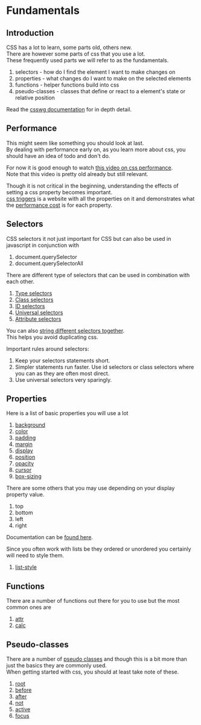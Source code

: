 # Fundamentals

## Introduction
CSS has a lot to learn, some parts old, others new.  
There are however some parts of css that you use a lot.  
These frequently used parts we will refer to as the fundamentals.

1. selectors - how do I find the element I want to make changes on
1. properties - what changes do I want to make on the selected elements
1. functions - helper functions build into css
1. pseudo-classes - classes that define or react to a element's state or relative position

Read the [csswg documentation](https://drafts.csswg.org/selectors-3/) for in depth detail.

## Performance
This might seem like something you should look at last.  
By dealing with performance early on, as you learn more about css, you should have an idea of todo and don't do.

For now it is good enough to watch [this video on css performance](https://www.youtube.com/watch?v=2Rn8an74khk).  
Note that this video is pretty old already but still relevant.

Though it is not critical in the beginning, understanding the effects of setting a css property becomes important.  
[css triggers](https://csstriggers.com/) is a website with all the properties on it and demonstrates what the [performance cost](https://www.youtube.com/watch?time_continue=1&v=mdcA5fR91S8&feature=emb_logo) is for each property.


## Selectors
CSS selectors it not just important for CSS but can also be used in javascript in conjunction with

1. document.querySelector
1. document.querySelectorAll

There are different type of selectors that can be used in combination with each other.

1. [Type selectors](https://developer.mozilla.org/en-US/docs/Web/CSS/Type_selectors)
1. [Class selectors](https://developer.mozilla.org/en-US/docs/Web/CSS/Class_selectors)
1. [ID selectors](https://developer.mozilla.org/en-US/docs/Web/CSS/ID_selectors)
1. [Universal selectors](https://developer.mozilla.org/en-US/docs/Web/CSS/Universal_selectors)
1. [Attribute selectors](https://developer.mozilla.org/en-US/docs/Web/CSS/Attribute_selectors)

You can also [string different selectors together](https://developer.mozilla.org/en-US/docs/Web/CSS/Selector_list).  
This helps you avoid duplicating css.

Important rules around selectors:

1. Keep your selectors statements short. 
1. Simpler statements run faster. Use id selectors or class selectors where you can as they are often most direct.
1. Use universal selectors very sparingly.

## Properties
Here is a list of basic properties you will use a lot

1. [background](https://css-tricks.com/almanac/properties/b/background/)
1. [color](https://css-tricks.com/almanac/properties/c/color/)
1. [padding](https://css-tricks.com/almanac/properties/p/padding/)
1. [margin](https://css-tricks.com/almanac/properties/m/margin/)
1. [display](https://css-tricks.com/almanac/properties/d/display/)
1. [position](https://css-tricks.com/almanac/properties/p/position/)
1. [opacity](https://css-tricks.com/almanac/properties/o/opacity/)
1. [cursor](https://css-tricks.com/almanac/properties/c/cursor/)
1. [box-sizing](https://tympanus.net/codrops/css_reference/box-sizing/)

There are some others that you may use depending on your display property value.

1. top
1. bottom
1. left
1. right

Documentation can be [found here](https://css-tricks.com/almanac/properties/t/top-right-bottom-left/).

Since you often work with lists be they ordered or unordered you certainly will need to style them.

1. [list-style](https://css-tricks.com/almanac/properties/l/list-style/)

## Functions
There are a number of functions out there for you to use but the most common ones are

1. [attr](https://tympanus.net/codrops/css_reference/attr/)
1. [calc](https://tympanus.net/codrops/css_reference/calc/)

## Pseudo-classes
There are a number of [pseudo classes](https://tympanus.net/codrops/css_reference/#section_css-pseudo-class) and though this is a bit more than just the basics they are commonly used.  
When getting started with css, you should at least take note of these.

1. [root](https://tympanus.net/codrops/css_reference/root/)
1. [before](https://tympanus.net/codrops/css_reference/before/)
1. [after](https://tympanus.net/codrops/css_reference/after/)
1. [not](https://tympanus.net/codrops/css_reference/not/)
1. [active](https://tympanus.net/codrops/css_reference/active/)
1. [focus](https://tympanus.net/codrops/css_reference/focus/)